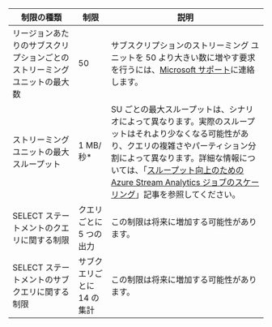 
| 制限の種類 | 制限 | 説明 |
|----------------- | ------------|--------- |
| リージョンあたりのサブスクリプションごとのストリーミング ユニットの最大数 | 50 | サブスクリプションのストリーミング ユニットを 50 より大きい数に増やす要求を行うには、[Microsoft サポート](https://support.microsoft.com/ja-jp)に連絡します。 |
| ストリーミング ユニットの最大スループット | 1 MB/秒* | SU ごとの最大スループットは、シナリオによって異なります。実際のスループットはそれより少なくなる可能性があり、クエリの複雑さやパーティション分割によって異なります。詳細な情報については、「[スループット向上のための Azure Stream Analytics ジョブのスケーリング](../articles/stream-analytics/stream-analytics-scale-jobs.md)」記事を参照してください。 |
| SELECT ステートメントのクエリに関する制限 | クエリごとに 5 つの出力 | この制限は将来に増加する可能性があります。 |
| SELECT ステートメントのサブクエリに関する制限 | サブクエリごとに 14 の集計 | この制限は将来に増加する可能性があります。 |

<!---HONumber=August15_HO6-->